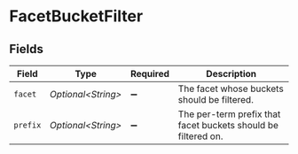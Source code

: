 # FacetBucketFilter


## Fields

| Field                                                         | Type                                                          | Required                                                      | Description                                                   |
| ------------------------------------------------------------- | ------------------------------------------------------------- | ------------------------------------------------------------- | ------------------------------------------------------------- |
| `facet`                                                       | *Optional\<String>*                                           | :heavy_minus_sign:                                            | The facet whose buckets should be filtered.                   |
| `prefix`                                                      | *Optional\<String>*                                           | :heavy_minus_sign:                                            | The per-term prefix that facet buckets should be filtered on. |